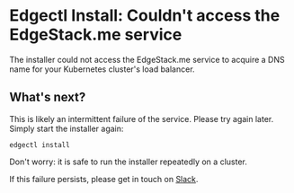 # Edgectl Install: Couldn't access the EdgeStack.me service

The installer could not access the EdgeStack.me service to acquire a DNS name for your Kubernetes cluster's load balancer.

## What's next?

This is likely an intermittent failure of the service. Please try again later. Simply start the installer again:

```shell
edgectl install
```

Don't worry: it is safe to run the installer repeatedly on a cluster.

If this failure persists, please get in touch on [Slack](http://d6e.co/slack).
